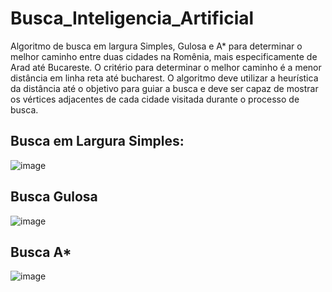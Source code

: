 # Busca_Inteligencia_Artificial

Algoritmo de busca em largura Simples, Gulosa e A* para determinar o melhor caminho entre duas cidades na Romênia, mais especificamente de Arad até Bucareste. O critério para determinar o melhor caminho é a menor distância em linha reta até bucharest. O algoritmo deve utilizar a heurística da distância até o objetivo para guiar a busca e deve ser capaz de mostrar os vértices adjacentes de cada cidade visitada durante o processo de busca.

## Busca em Largura Simples:
![image](https://github.com/EmelynMontevecchi/Buscas_Inteligencia_Artificial/assets/99364162/990a0a37-b1f6-4fdf-a850-8d1af75bfdd1)

## Busca Gulosa
![image](https://github.com/EmelynMontevecchi/Buscas_Inteligencia_Artificial/assets/99364162/2d6fbe1e-78c8-406c-8cd4-3ab2f196eb69)

## Busca A*
![image](https://github.com/EmelynMontevecchi/Buscas_Inteligencia_Artificial/assets/99364162/d52e2c62-f669-480e-ba9d-dba9e8146c4f)
